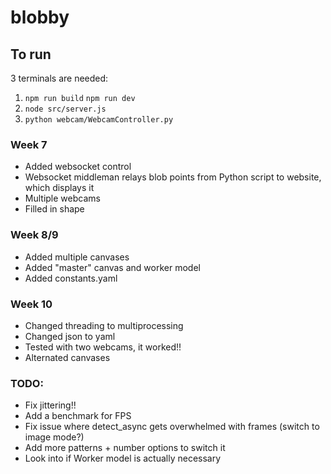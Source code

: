# blobby

## To run

3 terminals are needed:

1.  `npm run build`
    `npm run dev`
2.  `node src/server.js`
3.  `python webcam/WebcamController.py`

### Week 7

- Added websocket control
- Websocket middleman relays blob points from Python script to website, which displays it
- Multiple webcams
- Filled in shape

### Week 8/9

- Added multiple canvases
- Added "master" canvas and worker model
- Added constants.yaml

### Week 10

- Changed threading to multiprocessing
- Changed json to yaml
- Tested with two webcams, it worked!!
- Alternated canvases

### TODO:

- Fix jittering!!
- Add a benchmark for FPS
- Fix issue where detect_async gets overwhelmed with frames (switch to image mode?)
- Add more patterns + number options to switch it
- Look into if Worker model is actually necessary
